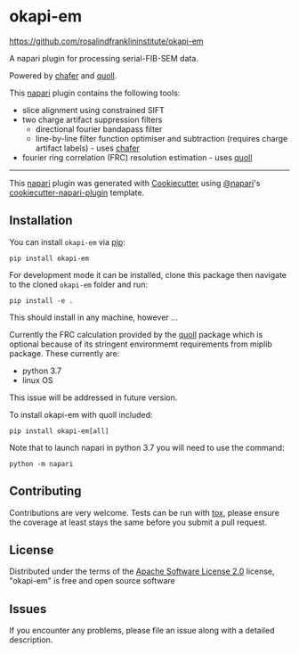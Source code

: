 # okapi-em

https://github.com/rosalindfranklininstitute/okapi-em

<!--
[![License](https://img.shields.io/pypi/l/okapi-em.svg?color=green)](https://github.com/rosalindfranklininstitute/okapi-em/raw/main/LICENSE)
[![PyPI](https://img.shields.io/pypi/v/okapi-em.svg?color=green)](https://pypi.org/project/okapi-em)
[![Python Version](https://img.shields.io/pypi/pyversions/okapi-em.svg?color=green)](https://python.org)
[![tests](https://github.com/perdigao1/okapi-em/workflows/tests/badge.svg)](https://github.com/rosalindfranklininstitute/okapi-em/actions)
[![codecov](https://codecov.io/gh/perdigao1/okapi-em/branch/main/graph/badge.svg)](https://codecov.io/gh/rosalindfranklininstitute/okapi-em)
[![napari hub](https://img.shields.io/endpoint?url=https://api.napari-hub.org/shields/okapi-em)](https://napari-hub.org/plugins/okapi-em)
-->

A napari plugin for processing serial-FIB-SEM data.

Powered by [chafer] and [quoll].

This [napari] plugin contains the following tools:

- slice alignment using constrained SIFT
- two charge artifact suppression filters
    - directional fourier bandapass filter
    - line-by-line filter function optimiser and subtraction (requires charge artifact labels) - uses [chafer]
- fourier ring correlation (FRC) resolution estimation - uses [quoll]

----------------------------------

This [napari] plugin was generated with [Cookiecutter] using [@napari]'s [cookiecutter-napari-plugin] template.

<!--
Don't miss the full getting started guide to set up your new package:
https://github.com/napari/cookiecutter-napari-plugin#getting-started

and review the napari docs for plugin developers:
https://napari.org/plugins/stable/index.html
-->

## Installation

You can install `okapi-em` via [pip]:

`pip install okapi-em`

For development mode it can be installed, clone this package then navigate to the cloned `okapi-em` folder and run:

`pip install -e .`

This should install in any machine, however ...

Currently the FRC calculation provided by the [quoll] package which is optional because
of its stringent environmemt requirements from miplib package. These currently are:

- python 3.7
- linux OS

This issue will be addressed in future version.


To install okapi-em with quoll included:

`pip install okapi-em[all]`

Note that to launch napari in python 3.7 you will need to use the command:

`python -m napari`



## Contributing

Contributions are very welcome. Tests can be run with [tox], please ensure
the coverage at least stays the same before you submit a pull request.

## License

Distributed under the terms of the [Apache Software License 2.0] license,
"okapi-em" is free and open source software

## Issues

If you encounter any problems, please file an issue along with a detailed description.

[quoll]: https://github.com/rosalindfranklininstitute/quoll
[chafer]: https://github.com/rosalindfranklininstitute/chafer
[napari]: https://github.com/napari/napari
[Cookiecutter]: https://github.com/audreyr/cookiecutter
[@napari]: https://github.com/napari
[MIT]: http://opensource.org/licenses/MIT
[BSD-3]: http://opensource.org/licenses/BSD-3-Clause
[GNU GPL v3.0]: http://www.gnu.org/licenses/gpl-3.0.txt
[GNU LGPL v3.0]: http://www.gnu.org/licenses/lgpl-3.0.txt
[Apache Software License 2.0]: http://www.apache.org/licenses/LICENSE-2.0
[Mozilla Public License 2.0]: https://www.mozilla.org/media/MPL/2.0/index.txt
[cookiecutter-napari-plugin]: https://github.com/napari/cookiecutter-napari-plugin


[tox]: https://tox.readthedocs.io/en/latest/
[pip]: https://pypi.org/project/pip/
[PyPI]: https://pypi.org/
